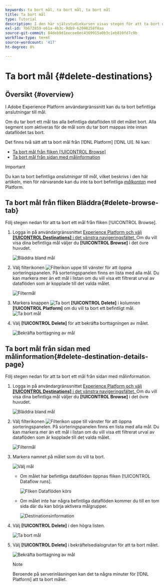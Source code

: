 ```yaml
---
keywords: ta bort mål, ta bort mål, ta bort mål
title: Ta bort mål
type: Tutorial
description: I den här självstudiekursen visas stegen för att ta bort ett befintligt mål i Adobe Experience Platform-gränssnittet
exl-id: 7b672859-e61a-4b3c-9db9-62048258f0aa
source-git-commit: 84deb9d1eecee8ec4369915a0b3c1eb810fd7c9b
workflow-type: tm+mt
source-wordcount: '417'
ht-degree: 0%

---
```


# Ta bort mål {#delete-destinations}

## Översikt {#overview}

I Adobe Experience Platform användargränssnitt kan du ta bort befintliga anslutningar till mål.

Om du tar bort ett mål tas alla befintliga dataflöden till det målet bort. Alla segment som aktiveras för de mål som du tar bort mappas inte innan dataflödet tas bort.

Det finns två sätt att ta bort mål från [!DNL Platform] [!DNL UI]. Ni kan:

* [Ta bort mål från fliken [!UICONTROL Browse]](#delete-browse-tab)
* [Ta bort mål från sidan med målinformation](#delete-destination-details-page)

>[!IMPORTANT]
>
>Du kan ta bort befintliga *anslutningar till mål*, vilket beskrivs i den här artikeln, men för närvarande kan du inte ta bort befintliga *[målkonton](/help/destinations/ui/destinations-workspace.md#accounts)* med Platform.

## Ta bort mål från fliken Bläddra{#delete-browse-tab}

Följ stegen nedan för att ta bort ett mål från fliken [!UICONTROL Browse].

1. Logga in på användargränssnittet [Experience Platform och välj **[!UICONTROL Destinations]** i det vänstra navigeringsfältet. ](https://platform.adobe.com/) Om du vill visa dina befintliga mål väljer du **[!UICONTROL Browse]** i det övre huvudet.

   ![Bläddra bland mål](../assets/ui/delete-destinations/browse-destinations.png)

2. Välj filterikonen ![Filterikon](../assets/ui/delete-destinations/filter.png) uppe till vänster för att öppna sorteringspanelen. På sorteringspanelen finns en lista med alla mål. Du kan markera mer än ett mål i listan om du vill visa ett filtrerat urval av dataflöden som är kopplade till det valda målet.

   ![Filtermål](../assets/ui/delete-destinations/filter-destinations.png)

3. Markera knappen ![Ta bort](../assets/ui/delete-destinations/delete-icon.png) **[!UICONTROL Delete]** i kolumnen **[!UICONTROL Platform]** om du vill ta bort ett befintligt mål.
   ![Ta bort mål](../assets/ui/delete-destinations/delete-destinations.png)

4. Välj **[!UICONTROL Delete]** för att bekräfta borttagningen av målet.

   ![Bekräfta borttagning av mål](../assets/ui/delete-destinations/delete-destinations-confirm.png)


## Ta bort mål från sidan med målinformation{#delete-destination-details-page}

Följ stegen nedan för att ta bort ett mål från sidan med målinformation.

1. Logga in på användargränssnittet [Experience Platform och välj **[!UICONTROL Destinations]** i det vänstra navigeringsfältet. ](https://platform.adobe.com/) Om du vill visa dina befintliga mål väljer du **[!UICONTROL Browse]** i det övre huvudet.

   ![Bläddra bland mål](../assets/ui/delete-destinations/browse-destinations.png)

2. Välj filterikonen ![Filterikon](../assets/ui/delete-destinations/filter.png) uppe till vänster för att öppna sorteringspanelen. På sorteringspanelen finns en lista med alla mål. Du kan markera mer än ett mål i listan om du vill visa ett filtrerat urval av dataflöden som är kopplade till det valda målet.

   ![Filtermål](../assets/ui/delete-destinations/filter-destinations.png)

3. Markera namnet på målet som du vill ta bort.

   ![Välj mål](../assets/ui/delete-destinations/delete-destination-select.png)

   * Om målet har befintliga dataflöden öppnas fliken [!UICONTROL Dataflow runs].

      ![Fliken Dataflöden körs](../assets/ui/delete-destinations/destination-details-dataflows.png)

   * Om målet inte har några befintliga dataflöden kommer du till en tom sida där du kan börja aktivera målgrupper.

      ![Destinationsinformation](../assets/ui/delete-destinations/destination-details-empty.png)


4. Välj **[!UICONTROL Delete]** i den högra listen.

   ![Ta bort mål](../assets/ui/delete-destinations/delete-destinations-button.png)

5. Välj **[!UICONTROL Delete]** i bekräftelsedialogrutan för att ta bort målet.

   ![Bekräfta borttagning av mål](..//assets/ui/delete-destinations/delete-destinations-delete.png)

   >[!NOTE]
   >
   >Beroende på serverinläsningen kan det ta några minuter för [!DNL Platform] att ta bort målet.
